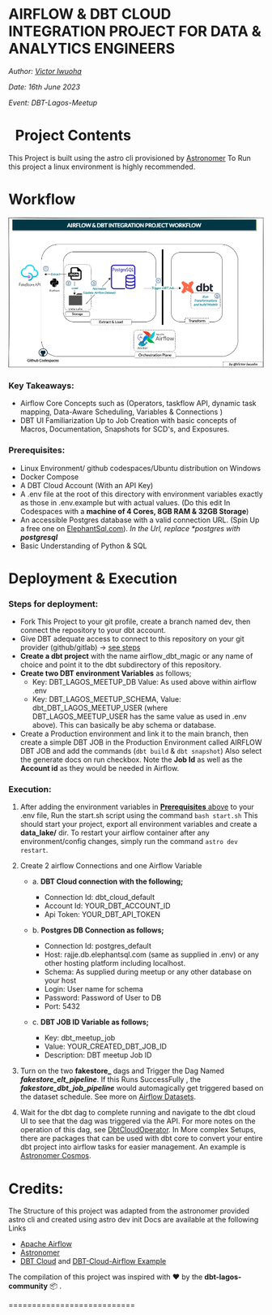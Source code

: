 AIRFLOW & DBT CLOUD INTEGRATION PROJECT FOR DATA & ANALYTICS ENGINEERS
========

*Author: [Victor Iwuoha](https://linkedin.com/in/viciwuoha)*

*Date: 16th June 2023*

*Event: DBT-Lagos-Meetup*

&nbsp;
Project Contents
================
This Project is built using the astro cli provisioned by [Astronomer](https://docs.astronomer.io/)
To Run this project a linux environment is highly recommended.


Workflow
================
![workflow diagram](img/workflow.png)

### Key Takeaways:
- Airflow Core Concepts such as (Operators, taskflow API, dynamic task mapping, Data-Aware Scheduling, Variables & Connections )
- DBT UI Familiarization Up to Job Creation with basic concepts of Macros, Documentation, Snapshots for SCD's, and Exposures.

### Prerequisites:

- Linux Environment/ github codespaces/Ubuntu distribution on Windows
- Docker Compose
- A DBT Cloud Account (With an API Key)
- A .env file at the root of this directory with environment variables exactly as those in .env.example but with actual values. (Do this edit In Codespaces with a **machine of 4 Cores, 8GB RAM & 32GB Storage**)
- An accessible Postgres database with a valid connection URL. (Spin Up a free one on [ElephantSql.com](https://elephantsql.com)). _In the Url, replace *postgres with **postgresql**_
- Basic Understanding of Python & SQL

Deployment & Execution
======================

### Steps for deployment:

- Fork This Project to your git profile, create a branch named dev, then connect the repository to your dbt account.
- Give DBT adequate access to connect to this repository on your git provider (github/gitlab) -> [see steps](https://docs.getdbt.com/docs/cloud/git/connect-github)
- **Create a dbt project** with the name airflow_dbt_magic or any name of choice and point it to the dbt subdirectory of this repository.
- **Create two DBT environment Variables** as follows;
    - Key: DBT_LAGOS_MEETUP_DB Value: As used above within airflow .env
    - Key: DBT_LAGOS_MEETUP_SCHEMA, Value: dbt_DBT_LAGOS_MEETUP_USER (where DBT_LAGOS_MEETUP_USER has the same value as used in .env above). This can basically be aby schema or database.
- Create a Production environment and link it to the main branch, then create a simple DBT JOB in the Production Environment called AIRFLOW DBT JOB and add the commands (`dbt build` & `dbt snapshot`) Also select the generate docs on run checkbox. Note the **Job Id** as well as the **Account id** as they would be needed in Airflow.


### Execution:

1. After adding the environment variables in [**Prerequisites** above](#prerequisites) to your .env file, Run the start.sh script using the command `bash start.sh` This should start your project, export all environment variables and create a **data_lake/** dir. To restart your airflow container after any environment/config changes, simply run the command `astro dev restart`.
2. Create 2 airflow Connections and one Airflow Variable
    -  a. **DBT Cloud connection with the following;**
        -   Connection Id: dbt_cloud_default
        -   Account Id: YOUR_DBT_ACCOUNT_ID
        -   Api Token: YOUR_DBT_API_TOKEN
    &nbsp;

    -  b. **Postgres DB Connection as follows;**
        - Connection Id: postgres_default
        - Host: rajje.db.elephantsql.com (same as supplied in .env) or any other hosting platform including localhost.
        - Schema: As supplied during meetup or any other database on your host
        - Login: User name for schema
        - Password: Password of User to DB
        - Port: 5432
    &nbsp;

    -   c. **DBT JOB ID Variable as follows;**
        - Key: dbt_meetup_job
        - Value: YOUR_CREATED_DBT_JOB_ID
        - Description: DBT meetup Job ID

3. Turn on the two **fakestore_** dags and Trigger the Dag Named _**fakestore_elt_pipeline**_. If this Runs SuccessFully , the _**fakestore_dbt_job_pipeline**_ would automagically get triggered based on the dataset schedule. See more on [Airflow Datasets](https://airflow.apache.org/docs/apache-airflow/stable/authoring-and-scheduling/datasets.html).


4. Wait for the dbt dag to complete running and navigate to the dbt cloud UI to see that the dag was triggered via the API. For more notes on the operation of this dag, see [DbtCloudOperator](https://airflow.apache.org/docs/apache-airflow-providers-dbt-cloud/stable/operators.html). In More complex Setups, there are packages that can be used with dbt core to convert your entire dbt project into airflow tasks for easier management. An example is [Astronomer Cosmos](https://github.com/astronomer/astronomer-cosmos).

Credits:
===========================

The Structure of this project was adapted from the astronomer provided astro cli and created using astro dev init
Docs are available at the following Links

- [Apache Airflow]()
- [Astronomer](https://docs.astronomer.io/)
- [DBT Cloud](https://docs.getdbt.com/) and [DBT-Cloud-Airflow Example](https://docs.getdbt.com/guides/orchestration/airflow-and-dbt-cloud/1-airflow-and-dbt-cloud)

The compilation of this project was inspired with ❤️ by the **dbt-lagos-community** 📦 .


===========================